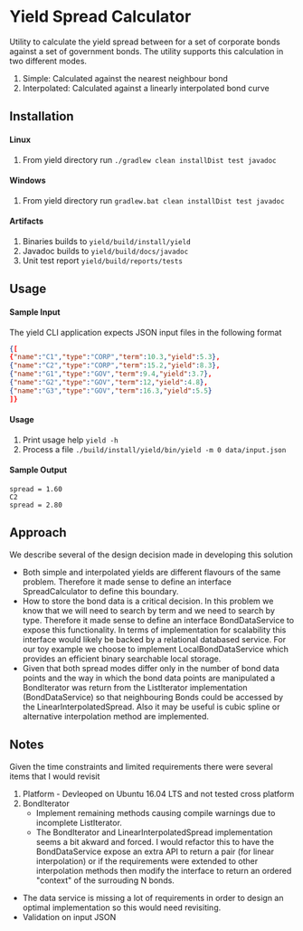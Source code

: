 # Yield Spread Calculator

Utility to calculate the yield spread between for a set of corporate bonds against a set of government bonds.  The utility supports this calculation in two different modes.
1. Simple: Calculated against the nearest neighbour bond
2. Interpolated: Calculated against a linearly interpolated bond curve

## Installation

#### Linux
1. From yield directory run
```./gradlew clean installDist test javadoc```
#### Windows
1. From yield directory run
```gradlew.bat clean installDist test javadoc```

#### Artifacts
1. Binaries builds to 
```yield/build/install/yield```
2. Javadoc builds to
```yield/build/docs/javadoc```
3. Unit test report
```yield/build/reports/tests ```

## Usage

#### Sample Input
The yield CLI application expects JSON input files in the following format
```json
{[
{"name":"C1","type":"CORP","term":10.3,"yield":5.3},
{"name":"C2","type":"CORP","term":15.2,"yield":8.3},
{"name":"G1","type":"GOV","term":9.4,"yield":3.7},
{"name":"G2","type":"GOV","term":12,"yield":4.8},
{"name":"G3","type":"GOV","term":16.3,"yield":5.5}
]}
```
#### Usage
1. Print usage help
```yield -h```
2. Process a file
```./build/install/yield/bin/yield -m 0 data/input.json ```
#### Sample Output
 ```C1
spread = 1.60
C2
spread = 2.80
```
## Approach
We describe several of the design decision made in developing this solution
- Both simple and interpolated yields are different flavours of the same problem.  Therefore it made sense to define an interface SpreadCalculator to define this boundary.
- How to store the bond data is a critical decision.  In this problem we know that we will need to search by term and we need to search by type.  Therefore it made sense to define an interface BondDataService to expose this functionality.  In terms of implementation for scalability this interface would likely be backed by a relational databased service.  For our toy example we choose to implement LocalBondDataService which provides an efficient binary searchable local storage.  
- Given that both spread modes differ only in the number of bond data points and the way in which the bond data points are manipulated a BondIterator was return from the ListIterator implementation (BondDataService) so that neighbouring Bonds could be accessed by the LinearInterpolatedSpread.  Also it may be useful is cubic spline or alternative interpolation method are implemented.
 
## Notes

Given the time constraints and limited requirements there were several items that I would revisit

1. Platform - Devleoped on Ubuntu 16.04 LTS and not tested cross platform
2.  BondIterator 
	- Implement remaining methods causing compile warnings due to incomplete ListIterator.
	- The BondIterator and LinearInterpolatedSpread implementation seems a bit akward and forced.  I would refactor this to have the BondDataService expose an extra API to return a pair (for linear interpolation) or if the requirements were extended to other interpolation methods then modify the interface to return an ordered "context" of the surrouding N bonds.
- The data service is missing a lot of requirements in order to design an optimal implementation so this would need revisiting.
- Validation on input JSON
